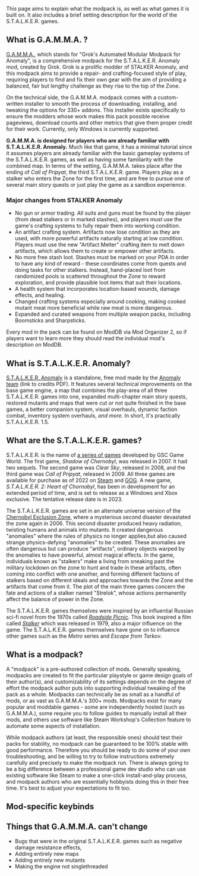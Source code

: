 This page aims to explain what the modpack is, as well as what games it is built on. It also includes a brief setting description for the world of the S.T.A.L.K.E.R. games.

## What is G.A.M.M.A. ?

[G.A.M.M.A.](https://github.com/Grokitach/Stalker_GAMMA), which stands for "Grok's Automated Modular Modpack for Anomaly", is a comprehensive modpack for the S.T.A.L.K.E.R. Anomaly mod, created by Grok. Grok is a prolific modder of STALKER Anomaly, and this modpack aims to provide a repair- and crafting-focused style of play, requiring players to find and fix their own gear with the aim of providing a balanced, fair but lengthy challenge as they rise to the top of the Zone.

On the technical side, the G.A.M.M.A. modpack comes with a custom-written installer to smooth the process of downloading, installing, and tweaking the options for 330+ addons. This installer exists specifically to ensure the modders whose work makes this pack possible receive pageviews, download counts and other metrics that give them proper credit for their work. Currently, only Windows is currently supported.

**G.A.M.M.A. is designed for players who are already familiar with S.T.A.L.K.E.R. Anomaly.** Much like that game, it has a minimal tutorial since it assumes players are already familiar with the basic gameplay systems of the S.T.A.L.K.E.R. games, as well as having some familiarity with the combined map. In terms of the setting, G.A.M.M.A. takes place after the ending of _Call of Pripyat_, the third S.T.A.L.K.E.R. game. Players play as a stalker who enters the Zone for the first time, and are free to pursue one of several main story quests or just play the game as a sandbox experience.

### Major changes from STALKER Anomaly

* No gun or armor trading. All suits and guns must be found by the player (from dead stalkers or in marked stashes), and players must use the game's crafting systems to fully repair them into working condition.
* An artifact crafting system. Artifacts now lose condition as they are used, with more powerful artifacts naturally starting at low condition. Players must use the new "Artifact Melter" crafting item to melt down artifacts, which allows them to create or empower other artifacts.
* No more free stash loot. Stashes must be marked on your PDA in order to have any kind of reward - these coordinates come from quests and doing tasks for other stalkers. Instead, hand-placed loot from randomized pools is scattered throughout the Zone to reward exploration, and provide plausible loot items that suit their locations.
* A health system that incorporates location-based wounds, damage effects, and healing.
* Changed crafting systems especially around cooking, making cooked mutant meat more beneficial while raw meat is more dangerous.
* Expanded and curated weapons from multiple weapon packs, including Boomsticks and Sharpsticks.

Every mod in the pack can be found on ModDB via Mod Organizer 2, so if players want to learn more they should read the individual mod's description on ModDB.

## What is S.T.A.L.K.E.R. Anomaly?

[S.T.A.L.K.E.R. Anomaly](https://www.moddb.com/mods/stalker-anomaly) is a standalone, free mod made by the [Anomaly team](https://www.dropbox.com/s/gu9x64qazkjh12c/Credits.pdf?dl=0) (link to credits PDF). It features several technical improvements on the base game engine, a map that combines the play-area of all three S.T.A.L.K.E.R. games into one, expanded multi-chapter main story quests, restored mutants and maps that were cut or not quite finished in the base games, a better companion system, visual overhauls, dynamic faction combat, inventory system overhauls, *and more*. In short, it's practically S.T.A.L.K.E.R. 1.5.

## What are the S.T.A.L.K.E.R. games?

S.T.A.L.K.E.R. is the name of [a series of games](https://en.wikipedia.org/wiki/S.T.A.L.K.E.R.) developed by GSC Game World. The first game, _Shadow of Chernobyl_, was released in 2007. It had two sequels. The second game was _Clear Sky_, released in 2008, and the third game was _Call of Pripyat_, released in 2009. All three games are available for purchase as of 2022 on [Steam](https://store.steampowered.com/sub/35983/) and [GOG](https://www.gog.com/en/games?genres=shooter&tags=atmospheric&developers=gsc-game-world). A new game, _S.T.A.L.K.E.R. 2: Heart of Chornobyl_, has been in development for an extended period of time, and is set to release as a Windows and Xbox exclusive. The tentative release date is in 2023.

The S.T.A.L.K.E.R. games are set in an alternate universe version of the [Chernobyl Exclusion Zone](https://en.wikipedia.org/wiki/Chernobyl_Exclusion_Zone), where a mysterious second disaster devastated the zone again in 2006. This second disaster produced heavy radiation, twisting humans and animals into mutants. It created dangerous "anomalies" where the rules of physics no longer applies,but also caused strange physics-defying "anomalies" to be created. These anomalies are often dangerous but can produce "artifacts", ordinary objects warped by the anomalies to have powerful, almost magical effects. In the game, individuals known as "stalkers" make a living from sneaking past the military lockdown on the zone to hunt and trade in these artifacts, often coming into conflict with one another, and forming different factions of stalkers based on different ideals and approaches towards the Zone and the artifacts that come from it. The plot of the main three games concern the fate and actions of a stalker named "Strelok", whose actions permanently affect the balance of power in the Zone.

The S.T.A.L.K.E.R. games themselves were inspired by an influential Russian sci-fi novel from the 1970s called _[Roadside Picnic](https://en.wikipedia.org/wiki/Roadside_Picnic)_. This book inspired a film called _[Stalker](https://en.wikipedia.org/wiki/Stalker_(1979_film))_ which was released in 1979, also a major influence on the game. The S.T.A.L.K.E.R. games themselves have gone on to influence other games such as the _Metro_ series and _Escape from Tarkov_.

## What is a modpack?

A "modpack" is a pre-authored collection of mods. Generally speaking, modpacks are created to fit the particular playstyle or game design goals of their author(s), and customizability of its settings depends on the degree of effort the modpack author puts into supporting individual tweaking of the pack as a whole. Modpacks can technically be as small as a handful of mods, or as vast as G.A.M.M.A.'s 300+ mods. Modpacks exist for many popular and moddable games - some are independently hosted (such as G.A.M.M.A.), some require you to follow guides to manually install all their mods, and others use software like Steam Workshop's Collection feature to automate some aspects of installation.

While modpack authors (at least, the responsible ones) should test their packs for stability, no modpack can be guaranteed to be 100% stable with good performance. Therefore you should be ready to do some of your own troubleshooting, and be willing to try to follow instructions extremely carefully and precisely to make the modpack run. There is always going to be a big difference between a professional game dev studio who can use existing software like Steam to make a one-click install-and-play process, and modpack authors who are essentially hobbyists doing this in their free time. It's best to adjust your expectations to fit too.

## Mod-specific keybinds

## Things that G.A.M.M.A. can't change

* Bugs that were in the original S.T.A.L.K.E.R. games such as negative damage resistance effects,
* Adding entirely new maps
* Adding entirely new mutants
* Making the engine not singlethreaded
